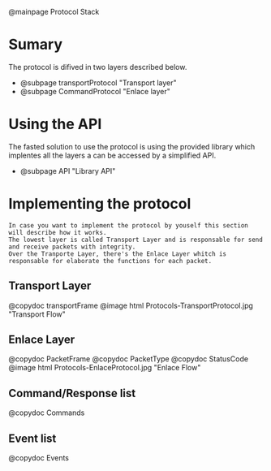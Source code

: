 @mainpage Protocol Stack

# Sumary
The protocol is difived in two layers described below.
 - @subpage transportProtocol "Transport layer"
 - @subpage CommandProtocol "Enlace layer"
 

# Using the API
 The fasted solution to use the protocol is using the provided library which implentes all the layers a can be accessed by a simplified API.
 - @subpage API "Library API"

# Implementing the protocol
    In case you want to implement the protocol by youself this section will describe how it works.
    The lowest layer is called Transport Layer and is responsable for send and receive packets with integrity.
    Over the Tranporte Layer, there's the Enlace Layer whitch is responsable for elaborate the functions for each packet.
## Transport Layer
   @copydoc transportFrame
   @image html Protocols-TransportProtocol.jpg "Transport Flow"

## Enlace Layer
   @copydoc PacketFrame
   @copydoc PacketType
   @copydoc StatusCode
   @image html Protocols-EnlaceProtocol.jpg "Enlace Flow"

## Command/Response list   
   @copydoc Commands

## Event list
   @copydoc Events
